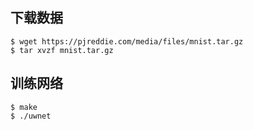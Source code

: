 ## 下载数据
```
$ wget https://pjreddie.com/media/files/mnist.tar.gz
$ tar xvzf mnist.tar.gz
```

## 训练网络

```
$ make
$ ./uwnet
```
